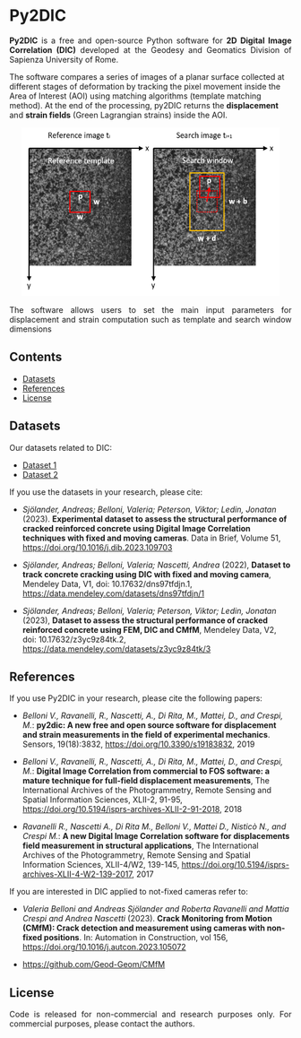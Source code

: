# Py2DIC

<p align="justify"> 
<strong>Py2DIC</strong> is a free and open-source Python software for <strong>2D Digital Image Correlation (DIC)</strong> developed at the Geodesy and Geomatics Division of Sapienza University of Rome.

The software compares a series of images of a planar surface collected at different stages of deformation by tracking the pixel movement inside the Area of Interest (AOI) using matching algorithms (template matching method). At the end of the processing, py2DIC returns the <strong>displacement</strong> and <strong>strain fields</strong> (Green Lagrangian strains) inside the AOI.
<p>
<p align="center">
  <img width="460" height="300" src="https://github.com/Geod-Geom/py2DIC/blob/master/template_matching2.png">
</p>

<p align="justify">
The software allows users to set the main input parameters for displacement and strain computation such as template and search window dimensions
</p>

## Contents  

- [Datasets](#datasets)
- [References](#references)   
- [License](#license)   

## Datasets

Our datasets related to DIC:

- [Dataset 1](https://data.mendeley.com/datasets/dns97tfdjn/1)
- [Dataset 2](https://data.mendeley.com/datasets/z3yc9z84tk/2)

<p align="justify"> 
If you use the datasets in your research, please cite:
  
- *Sjölander, Andreas; Belloni, Valeria; Peterson, Viktor; Ledin, Jonatan* (2023). **Experimental dataset to assess the structural performance of cracked reinforced concrete using Digital Image Correlation techniques with fixed and moving cameras**. Data in Brief, Volume 51, https://doi.org/10.1016/j.dib.2023.109703
  
- *Sjölander, Andreas; Belloni, Valeria; Nascetti, Andrea* (2022), **Dataset to track concrete cracking using DIC with fixed and moving camera**, Mendeley Data, V1, doi: 10.17632/dns97tfdjn.1, https://data.mendeley.com/datasets/dns97tfdjn/1

- *Sjölander, Andreas; Belloni, Valeria; Peterson, Viktor; Ledin, Jonatan* (2023), **Dataset to assess the structural performance of cracked reinforced concrete using FEM, DIC and CMfM**, Mendeley Data, V2, doi: 10.17632/z3yc9z84tk.2, https://data.mendeley.com/datasets/z3yc9z84tk/3
<p>
  
## References

<p align="justify"> 
If you use Py2DIC in your research, please cite the following papers:

- *Belloni V., Ravanelli, R., Nascetti, A., Di Rita, M., Mattei, D., and Crespi, M.*: **py2dic: A new free and open source software for displacement and strain measurements in the field of experimental mechanics**. Sensors, 19(18):3832, https://doi.org/10.3390/s19183832, 2019

- *Belloni V., Ravanelli, R., Nascetti, A., Di Rita, M., Mattei, D., and Crespi, M.*: **Digital Image Correlation from commercial to FOS software: a mature technique for full-field displacement measurements**, The International Archives of the Photogrammetry, Remote Sensing and Spatial Information Sciences, XLII-2, 91-95, https://doi.org/10.5194/isprs-archives-XLII-2-91-2018, 2018

- *Ravanelli R., Nascetti A., Di Rita M., Belloni V., Mattei D., Nisticò N., and Crespi M.*: **A new Digital Image Correlation software for displacements field measurement in structural applications**, The International Archives of the Photogrammetry, Remote Sensing and Spatial Information Sciences, XLII-4/W2, 139-145, https://doi.org/10.5194/isprs-archives-XLII-4-W2-139-2017, 2017


If you are interested in DIC applied to not-fixed cameras refer to:

- *Valeria Belloni and Andreas Sjölander and Roberta Ravanelli and Mattia Crespi and Andrea Nascetti* (2023). **Crack Monitoring from Motion (CMfM): Crack detection and measurement using cameras with non-fixed positions**. In: Automation in Construction, vol 156, https://doi.org/10.1016/j.autcon.2023.105072
  
- https://github.com/Geod-Geom/CMfM
</p>

## License

<p align="justify">
Code is released for non-commercial and research purposes only. For commercial purposes, please contact the authors.
</p>

